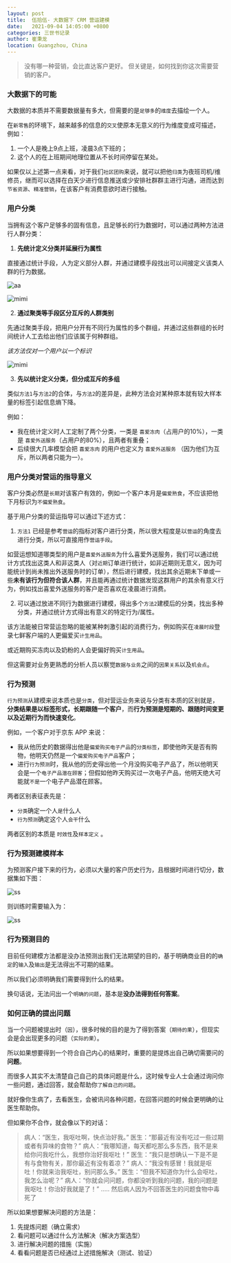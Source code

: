 ```yaml
---
layout: post
title:  伍拾伍- 大数据下 CRM 营运建模
date:   2021-09-04 14:05:00 +0800
categories: 三世书记录
author: 崔秉龙
location: Guangzhou, China
---
```





>没有哪一种营销，会比直达客户更好。
>但关键是，如何找到你这次需要营销的客户。

### 大数据下的可能

大数据的本质并不需要数据量有多大，但需要的是`足够多`的`维度`去描绘一个人。

在`新零售`的环境下，越来越多的信息的`交叉`使原本无意义的行为维度变成可描述，例如：
1. 一个人是晚上9点上班，凌晨3点下班的；
2. 这个人的在上班期间地理位置从不长时间停留在某处。


如果仅以上述第一点来看，对于我们`社区团购`来说，就可以把他`归类`为夜班司机/维修员，继而可以选择在白天少进行信息推送或少安排社群群主进行沟通，进而达到`节省资源`、`精准营销`，在该客户有消费意欲时进行接触。


### 用户分类

当拥有这个客户足够多的固有信息，且足够长的行为数据时，可以通过两种方法进行人群分类：

1. **先统计定义分类并延展行为属性**

直接通过统计手段，人为定义部分人群，并通过建模手段找出可以间接定义该类人群的行为数据。

![aa](/photo/InPost/55-1.png)


![mimi](/photo/InPost/55-2.png)


2. **通过聚类等手段区分互斥的人群类别**

先通过聚类手段，把用户分开有不同行为属性的多个群组，并通过这些群组的长时间统计人工去给出他们应该属于何种群组。

*该方法仅对一个用户以一个标识*

![mimi](/photo/InPost/55-3.png)



3. **先以统计定义分类，但分成互斥的多组**

类似`方法1`与`方法2`的合体，与`方法2`的差异是，此种方法会对某种原本就有较大样本量的标签引起信息熵下降。

例如：
   * 我在统计定义时人工定制了两个分类，一类是 `喜爱冻肉`（占用户的10%），一类是 `喜爱外送服务`（占用户的80%），且两者有重叠；
   * 后续很大几率模型会把 `喜爱冻肉` 的用户也定义为 `喜爱外送服务` （因为他们为互斥，所以两者只能为一）。

### 用户分类对营运的指导意义

客户分类必然是`长期`对该客户有效的，例如一个客户本月是`偏爱熟食`，不应该把他下月标识为`不偏爱熟食`。

基于用户分类的营运指导可以通过下述方式：

1. `方法1` 已经是参考`营运`的指标对客户进行分类，所以很大程度是以`营运`的角度去进行分类，所以可直接用作`营运手段`。

如营运想知道哪类型的用户是`喜爱外送服务`为什么喜爱外送服务，我们可以通过统计方式找出这类人和非这类人（对`近期`订单进行统计，如非近期则无意义，因为可能统计到尚未推出外送服务时的订单），然后进行建模，找出其余近期未下单或一些**未有该行为但符合该人群**，并且能再通过统计数据发现这群用户的其余有意义行为，例如找出喜爱外送服务的客户是否喜欢在凌晨进行消费。

2. 可以通过放进不同行为数据进行建模，得出多个`方法2`建模后的分类，找出多种分类，并通过统计方式得出有意义的特定行为/属性。

该方法能被日常营运忽略的能被某种刺激引起的消费行为，例如购买在`凌晨时段`登录七鲜客户端的人更偏爱买`计生用品`。

或近期购买冻肉以及奶粉的人会更偏好购买`计生用品`。

但这需要对业务更熟悉的分析人员以察觉`数据与业务`之间的`因果关系`以及`机会点`。

### 行为预测

`行为预测`从建模来说本质也是`分类`，但对营运业务来说与分类有本质的区别就是，**分类结果是以标签形式，长期跟随一个客户**，而**行为预测是短期的、跟随时间变更以及近期行为而快速变化**。

例如，一个客户对于京东 APP 来说：

- 我从他历史的数据得出他是`偏爱购买电子产品`的`分类标签`，即使他昨天是否有购物，他明天仍然是一个`偏爱购买电子产品`客户；
- 进行`行为预测`时，我从他的历史得出他一个月没购买电子产品了，所以他明天会是一个`电子产品潜在顾客`；但假如他昨天购买过一次电子产品，他明天绝大可能就`不是`一个电子产品潜在顾客。

两者区别表征表先是：
- `分类`确定一个人`是`什么人
- `行为预测`确定这个人`会干`什么

两者区别的本质是 `时效性`及`样本定义` 。

### 行为预测建模样本

为预测客户接下来的行为，必须以大量的客户历史行为，且根据时间进行切分，数据集如下图：

![ss](/photo/InPost/55-4.png)

则训练时需要输入为：

![ss](/photo/InPost/55-5.png)

### 行为预测目的

目前任何建模方法都是没办法预测出我们无法期望的目的，基于明确商业目的的`确定`的`输入`及`输出`是无法得出不可期的结果。

所以我们必须明确我们需要得到什么的结果。

换句话说，无法问出一个`明确的问题`，基本是**没办法得到任何答案**。

### 如何正确的提出问题

当一个问题被提出时（`因`），很多时候的目的是为了得到答案（`期待的果`），但现实会是会出现更多的问题（`实际的果`）。

所以如果想要得到一个符合自己内心的结果时，重要的是提炼出自己确切需要问的**问题**。

而很多人其实不太清楚自己自己的具体问题是什么，这时候专业人士会通过询问你一些问题，通过回答，就会帮助你`了解自己的问题`。

就好像你生病了，去看医生，会被讯问各种问题，在回答问题的时候会更明确的让医生帮助你。

但如果你不合作，就会像以下的对话：

>病人：“医生，我呕吐啊，快点治好我。”
>医生：“那最近有没有吃过一些过期或者有异味的食物？”
>病人：“我哪知道，每天都吃那么多东西，我不是来给你问我吃什么，我想你治好我呕吐！”
>医生：“我只是想确认一下是不是有与食物有关，那你最近有没有着凉？”
>病人：“我没有感冒！我就是呕吐！你就来治我呕吐，别问那么多。”
>医生：“但我不知道你为什么会呕吐，我怎么治呢？”
>病人：“你就会问问题，你都没听到我的问题，我的问题是我呕吐！你治好我就是了！”
>.....
>然后病人因为不回答医生的问题食物中毒死了

所以如果想要解决问题的方法是：

1. 先提炼问题（确立需求）
2. 看问题可以通过什么方法解决（解决方案选型）
3. 进行解决问题的措施（实施）
4. 看看问题是否已经通过上述措施解决（测试、验证）